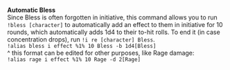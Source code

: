 **Automatic Bless**  
Since Bless is often forgotten in initiative, this command allows you to run `!bless [character]` to automatically add an effect to them in initiative for 10 rounds, which automatically adds 1d4 to their to-hit rolls. To end it (in case concentration drops), run `!i re [character] Bless`.  
`!alias bless i effect %1% 10 Bless -b 1d4[Bless]`  
^ this format can be edited for other purposes, like Rage damage:  
`!alias rage i effect %1% 10 Rage -d 2[Rage]`